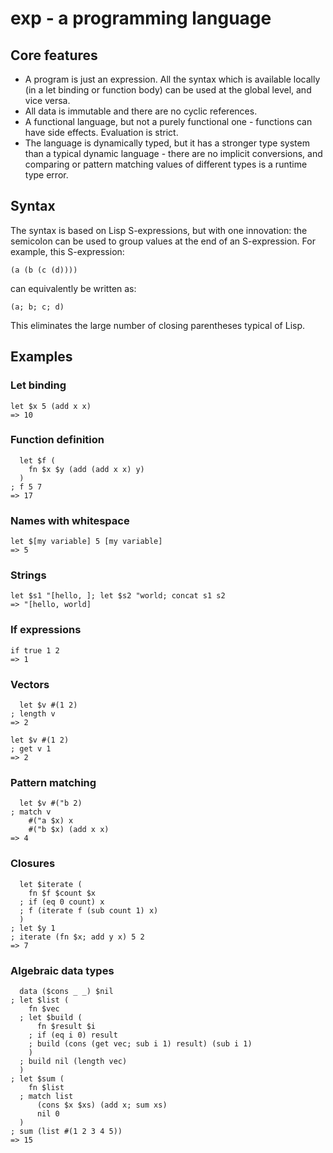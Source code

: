 # exp - a programming language

## Core features

* A program is just an expression. All the syntax which is available
  locally (in a let binding or function body) can be used at the global
  level, and vice versa.
* All data is immutable and there are no cyclic references.
* A functional language, but not a purely functional one - functions can
  have side effects. Evaluation is strict.
* The language is dynamically typed, but it has a stronger type system
  than a typical dynamic language - there are no implicit conversions,
  and comparing or pattern matching values of different types is a
  runtime type error.

## Syntax

The syntax is based on Lisp S-expressions, but with one innovation: the
semicolon can be used to group values at the end of an S-expression. For
example, this S-expression:

    (a (b (c (d))))

can equivalently be written as:

    (a; b; c; d)

This eliminates the large number of closing parentheses typical of Lisp.

## Examples

### Let binding

    let $x 5 (add x x)
    => 10

### Function definition

      let $f (
        fn $x $y (add (add x x) y)
      )
    ; f 5 7
    => 17

### Names with whitespace

    let $[my variable] 5 [my variable]
    => 5

### Strings

    let $s1 "[hello, ]; let $s2 "world; concat s1 s2
    => "[hello, world]

### If expressions

    if true 1 2
    => 1

### Vectors

      let $v #(1 2)
    ; length v
    => 2

    let $v #(1 2)
    ; get v 1
    => 2

### Pattern matching

      let $v #("b 2)
    ; match v
        #("a $x) x
        #("b $x) (add x x)
    => 4

### Closures

      let $iterate (
        fn $f $count $x
      ; if (eq 0 count) x
      ; f (iterate f (sub count 1) x)
      )
    ; let $y 1
    ; iterate (fn $x; add y x) 5 2
    => 7

### Algebraic data types

      data ($cons _ _) $nil
    ; let $list (
        fn $vec
      ; let $build (
          fn $result $i
        ; if (eq i 0) result
        ; build (cons (get vec; sub i 1) result) (sub i 1)
        )
      ; build nil (length vec)
      )
    ; let $sum (
        fn $list
      ; match list
          (cons $x $xs) (add x; sum xs)
          nil 0
      )
    ; sum (list #(1 2 3 4 5))
    => 15
